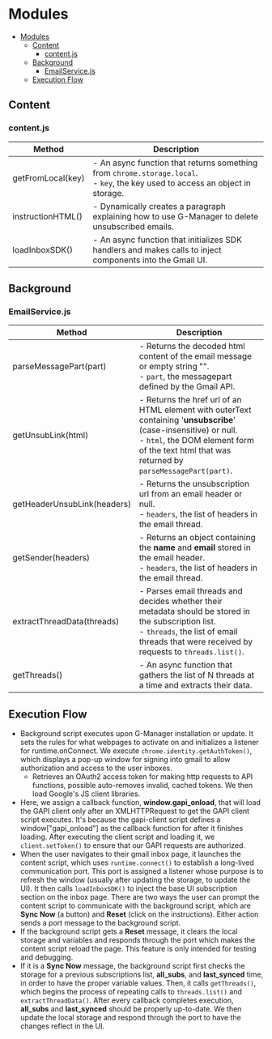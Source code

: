 # Modules

- [Modules](#modules)
  - [Content](#content)
    - [content.js](#contentjs)
  - [Background](#background)
    - [EmailService.js](#emailservicejs)
  - [Execution Flow](#execution-flow)

## Content

### content.js

| Method | Description |
| - | - |
| getFromLocal(key) | - An async function that returns something from `chrome.storage.local`. <br> - `key`, the key used to access an object in storage. |
| instructionHTML() | - Dynamically creates a paragraph explaining how to use G-Manager to delete unsubscribed emails. |
| loadInboxSDK() | - An async function that initializes SDK handlers and makes calls to inject components into the Gmail UI. |

## Background

### EmailService.js

| Method | Description |
| - | - |
| parseMessagePart(part) | - Returns the decoded html content of the email message or empty string "". <br> - `part`, the messagepart defined by the Gmail API. |
| getUnsubLink(html) | - Returns the href url of an HTML element with outerText containing '**unsubscribe**' (case-insensitive) or null. <br> - `html`, the DOM element form of the text html that was returned by `parseMessagePart(part)`. |
| getHeaderUnsubLink(headers) | - Returns the unsubscription url from an email header or null. <br> - `headers`, the list of headers in the email thread. |
| getSender(headers) | - Returns an object containing the **name** and **email** stored in the email header. <br> - `headers`, the list of headers in the email thread. |
| extractThreadData(threads) | - Parses email threads and decides whether their metadata should be stored in the subscription list. <br> - `threads`, the list of email threads that were received by requests to `threads.list()`. |
| getThreads() | - An async function that gathers the list of N threads at a time and extracts their data. |

## Execution Flow

- Background script executes upon G-Manager installation or update. It sets the rules for what webpages to activate on and initializes a listener for runtime.onConnect. We execute `chrome.identity.getAuthToken()`, which displays a pop-up window for signing into gmail to allow authorization and access to the user inboxes.
  - Retrieves an OAuth2 access token for making http requests to API functions, possible auto-removes invalid, cached tokens. We then load Google's JS client libraries.
- Here, we assign a callback function, **window.gapi_onload**, that will load the GAPI client only after an XMLHTTPRequest to get the GAPI client script executes. It's because the gapi-client script defines a window["gapi_onload"] as the callback function for after it finishes loading. After executing the client script and loading it, we `client.setToken()` to ensure that our GAPI requests are authorized.
- When the user navigates to their gmail inbox page, it launches the content script, which uses `runtime.connect()` to establish a long-lived communication port. This port is assigned a listener whose purpose is to refresh the window (usually after updating the storage, to update the UI). It then calls `loadInboxSDK()` to inject the base UI subscription section on the inbox page. There are two ways the user can prompt the content script to communicate with the background script, which are **Sync Now** (a button) and **Reset** (click on the instructions). Either action sends a port message to the background script.
- If the background script gets a **Reset** message, it clears the local storage and variables and responds through the port which makes the content script reload the page. This feature is only intended for testing and debugging.
- If it is a **Sync Now** message, the background script first checks the storage for a previous subscriptions list, **all_subs**, and **last_synced** time, in order to have the proper variable values. Then, it calls `getThreads()`, which begins the process of repeating calls to `threads.list()` and `extractThreadData()`. After every callback completes execution, **all_subs** and **last_synced** should be properly up-to-date. We then update the local storage and respond through the port to have the changes reflect in the UI.
